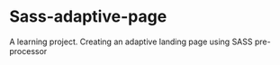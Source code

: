# Sass-adaptive-page
A learning project. Creating an adaptive landing page using SASS pre-processor
